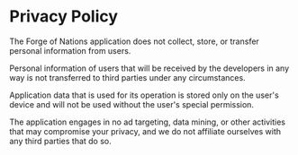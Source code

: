 <h1>Privacy Policy</h1>

The Forge of Nations application does not collect, store, or transfer personal information from users. 

Personal information of users that will be received by the developers in any way is not transferred to third parties under any circumstances.

Application data that is used for its operation is stored only on the user's device and will not be used without the user's special permission.

The application engages in no ad targeting, data mining, or other activities that may compromise your privacy, and we do not affiliate ourselves with any third parties that do so.
